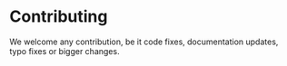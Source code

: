 # Contributing

We welcome any contribution, be it code fixes, documentation updates, typo fixes or bigger changes.

